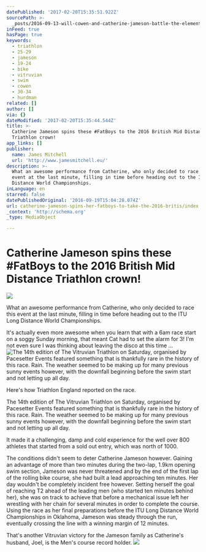 ```yaml
---
datePublished: '2017-02-20T15:35:51.922Z'
sourcePath: >-
  _posts/2016-09-13-will-cowen-and-catherine-jameson-battle-the-elements-to-win.md
inFeed: true
hasPage: true
keywords:
  - triathlon
  - 25-29
  - jameson
  - 19-24
  - bike
  - vitruvian
  - swim
  - cowen
  - 30-34
  - hurdman
related: []
author: []
via: {}
dateModified: '2017-02-20T15:35:44.544Z'
title: >-
  Catherine Jameson spins these #FatBoys to the 2016 British Mid Distance
  Triathlon crown!
app_links: []
publisher:
  name: James Mitchell
  url: 'http://www.jamesmitchell.eu/'
description: >-
  What an awesome performance from Catherine, who only decided to race this
  event at the last minute, filling in time before heading out to the ITU Long
  Distance World Championships.
inLanguage: en
starred: false
datePublishedOriginal: '2016-09-19T15:04:28.074Z'
url: catherine-jameson-spins-her-fatboys-to-take-the-2016-britis/index.html
_context: 'http://schema.org'
_type: MediaObject

---
```

# Catherine Jameson spins these \#FatBoys to the 2016 British Mid Distance Triathlon crown!
![](https://the-grid-user-content.s3-us-west-2.amazonaws.com/66d1f793-d34c-4b2f-84c4-1add7950fafc.jpg)

What an awesome performance from Catherine, who only decided to race this event at the last minute, filling in time before heading out to the ITU Long Distance World Championships.

It's actually even more awesome when you learn that with a 6am race start on a soggy Sunday morning, that meant Cat had to set the alarm for 3! I'm not even sure I was thinking about leaving the disco at this time ...
![The 14th edition of The Vitruvian Triathlon on Saturday, organised by Pacesetter Events featured something that is thankfully rare in the history of this race. Rain. The weather seemed to be making up for many previous sunny events however, with the downfall beginning before the swim start and not letting up all day.](https://the-grid-user-content.s3-us-west-2.amazonaws.com/8cf29f2f-209a-48ac-b254-7f053adc0262.jpg)

Here's how Triathlon England reported on the race.

The 14th edition of The Vitruvian Triathlon on Saturday, organised by Pacesetter Events featured something that is thankfully rare in the history of this race. Rain. The weather seemed to be making up for many previous sunny events however, with the downfall beginning before the swim start and not letting up all day.

It made it a challenging, damp and cold experience for the well over 800 athletes that started from a sold out entry, which was north of 1000\.

The conditions didn't seem to deter Catherine Jameson however. Gaining an advantage of more than two minutes during the two-lap, 1.9km opening swim section, Jameson was never threatened and by the end of the first lap of the rolling bike course, she had built a lead approaching ten minutes. Her day wouldn't be completely incident free however. Setting herself the goal of reaching T2 ahead of the leading men (who started ten minutes behind her), she was on track to achieve that before a mechanical issue left her wrestling with her chain for several minutes in order to complete the course. Using the race as her final preparations before the ITU Long Distance World Championships in Oklahoma, Jameson was steady through the run, eventually crossing the line with a winning margin of 12 minutes.

That's another Vitruvian victory for the Jameson family as Catherine's husband, Joel, is the Men's course record holder.
![](https://the-grid-user-content.s3-us-west-2.amazonaws.com/51067916-74f6-4483-a7f8-8a9d5547528b.jpg)